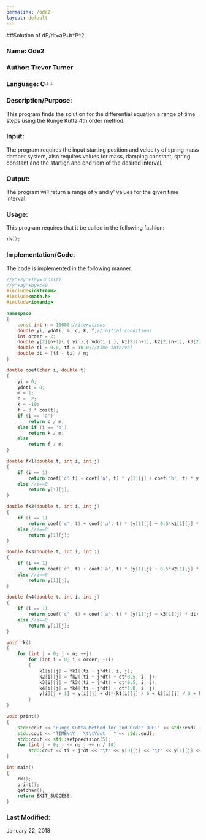 ```yaml
---
permalink: /ode2
layout: default
---
```


##Solution of dP/dt=aP+b*P^2

### Name: Ode2

### Author: Trevor Turner

### Language: C++

### Description/Purpose: 
This program finds the solution for the differential equation a range of time steps using the Runge Kutta 4th order method.

### Input:
The program requires the input starting position and velocity of spring mass damper system, also requires values for mass, damping constant, spring constant and the startign and end tiem of the desired interval.

### Output: 
The program will return a range of y and y' values for the given time interval.

### Usage:
This program requires that it be called in the following fashion:
```c++
rk();
```
### Implementation/Code:
The code is implemented in the following manner:
```c++
//y"+2y'+10y=3cos(t)
//y"+ay'+by+c=0
#include<iostream>
#include<math.h>
#include<iomanip>

namespace
{
	const int n = 10000;//iterations
	double yi, ydoti, m, c, k, f;//initial conditions
	int order = 2;
	double y[2][n+1]{ { yi },{ ydoti } }, k1[2][n+1], k2[2][n+1], k3[2][n+1], k4[2][n+1];
	double ti = 0.0, tf = 10.0;//time interval
	double dt = (tf - ti) / n;
}

double coef(char i, double t)
{
	yi = 0;
	ydoti = 0;
	m = 1;
	c = -2;
	k = -10;
	f = 3 * cos(t);
	if (i == 'a')
		return c / m;
	else if (i == 'b')
		return k / m;
	else
		return f / m;
}

double fk1(double t, int i, int j)
{
	if (i == 1)
		return coef('c',t) + coef('a', t) * y[1][j] + coef('b', t) * y[0][j];
	else //i==0
		return y[1][j];
}

double fk2(double t, int i, int j)
{
	if (i == 1)
		return coef('c', t) + coef('a', t) * (y[1][j] + 0.5*k1[1][j] * dt) + coef('b', t) * (y[0][j] + 0.5*k1[0][j] * dt);
	else //i==0
		return y[1][j];
}

double fk3(double t, int i, int j)
{
	if (i == 1)
		return coef('c', t) + coef('a', t) * (y[1][j] + 0.5*k2[1][j] * dt) + coef('b', t) * (y[0][j] + 0.5*k2[0][j] * dt);
	else //i==0
		return y[1][j];
}

double fk4(double t, int i, int j)
{
	if (i == 1)
		return coef('c', t) + coef('a', t) * (y[1][j] + k3[1][j] * dt) + coef('b', t) * (y[0][j] + k3[0][j] * dt);
	else //i==0
		return y[1][j];
}

void rk()
{
	for (int j = 0; j < n; ++j)
		for (int i = 0; i < order; ++i)
		{
			k1[i][j] = fk1((ti + j*dt), i, j);
			k2[i][j] = fk2((ti + j*dt) + dt*0.5, i, j);
			k3[i][j] = fk3((ti + j*dt) + dt*0.5, i, j);
			k4[i][j] = fk4((ti + j*dt) + dt*1.0, i, j);
			y[i][j + 1] = y[i][j] + dt*(k1[i][j] / 6 + k2[i][j] / 3 + k3[i][j] / 3 + k4[i][j] / 6);
		}
}

void print()
{
	std::cout << "Runge Cutta Method for 2nd Order ODE:" << std::endl << std::endl;
	std::cout << "TIME\tY   \t\tYdot   " << std::endl;
	std::cout << std::setprecision(5);
	for (int j = 0; j <= n; j += n / 10)
		std::cout << ti + j*dt << "\t" << y[0][j] << "\t" << y[1][j] << std::endl;
}

int main()
{
	rk();
	print();
	getchar();
	return EXIT_SUCCESS;
}
```

### Last Modified:
January 22, 2018
